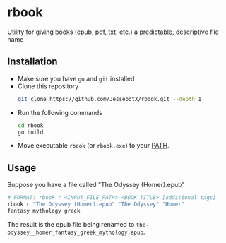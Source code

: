 # rbook
Utility for giving books (epub, pdf, txt, etc.) a predictable, descriptive file name

## Installation
* Make sure you have `go` and `git` installed
* Clone this repository
  ```sh
  git clone https://github.com/JessebotX/rbook.git --depth 1
  ```
* Run the following commands
  ```sh
  cd rbook
  go build
  ```
* Move executable `rbook` (or `rbook.exe`) to your [PATH](https://katiek2.github.io/path-doc/).

## Usage
Suppose you have a file called "The Odyssey (Homer).epub"

```sh
# FORMAT: rbook r <INPUT_FILE_PATH> <BOOK TITLE> [additional tags]
rbook r "The Odyssey (Homer).epub" "The Odyssey" "Homer"
fantasy mythology greek
```

The result is the epub file being renamed to
`the-odyssey__homer_fantasy_greek_mythology.epub`.
